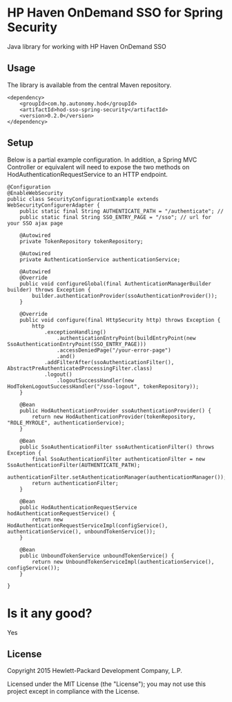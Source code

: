 # HP Haven OnDemand SSO for Spring Security
Java library for working with HP Haven OnDemand SSO

## Usage
The library is available from the central Maven repository.

    <dependency>
        <groupId>com.hp.autonomy.hod</groupId>
        <artifactId>hod-sso-spring-security</artifactId>
        <version>0.2.0</version>
    </dependency>
    
## Setup
Below is a partial example configuration. In addition, a Spring MVC Controller or equivalent will need to expose the two
methods on HodAuthenticationRequestService to an HTTP endpoint.

    @Configuration
    @EnableWebSecurity
    public class SecurityConfigurationExample extends WebSecurityConfigurerAdapter {
        public static final String AUTHENTICATE_PATH = "/authenticate"; // 
        public static final String SSO_ENTRY_PAGE = "/sso"; // url for your SSO ajax page
    
        @Autowired
        private TokenRepository tokenRepository;
    
        @Autowired
        private AuthenticationService authenticationService;
    
        @Autowired
        @Override
        public void configureGlobal(final AuthenticationManagerBuilder builder) throws Exception {
            builder.authenticationProvider(ssoAuthenticationProvider());
        }
    
        @Override
        public void configure(final HttpSecurity http) throws Exception {
            http
                .exceptionHandling()
                    .authenticationEntryPoint(buildEntryPoint(new SsoAuthenticationEntryPoint(SSO_ENTRY_PAGE)))
                    .accessDeniedPage("/your-error-page")
                    .and()
                .addFilterAfter(ssoAuthenticationFilter(), AbstractPreAuthenticatedProcessingFilter.class)
                .logout()
                    .logoutSuccessHandler(new HodTokenLogoutSuccessHandler("/sso-logout", tokenRepository));
        }
    
        @Bean
        public HodAuthenticationProvider ssoAuthenticationProvider() {
            return new HodAuthenticationProvider(tokenRepository, "ROLE_MYROLE", authenticationService);
        }
    
        @Bean
        public SsoAuthenticationFilter ssoAuthenticationFilter() throws Exception {
            final SsoAuthenticationFilter authenticationFilter = new SsoAuthenticationFilter(AUTHENTICATE_PATH);
            authenticationFilter.setAuthenticationManager(authenticationManager());
            return authenticationFilter;
        }
        
        @Bean
        public HodAuthenticationRequestService hodAuthenticationRequestService() {
            return new HodAuthenticationRequestServiceImpl(configService(), authenticationService(), unboundTokenService());
        }
    
        @Bean
        public UnboundTokenService unboundTokenService() {
            return new UnboundTokenServiceImpl(authenticationService(), configService());
        }

    }

# Is it any good?
Yes

## License
Copyright 2015 Hewlett-Packard Development Company, L.P.

Licensed under the MIT License (the "License"); you may not use this project except in compliance with the License.